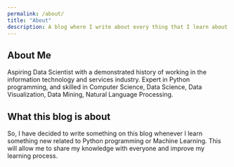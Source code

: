 ```yaml
---
permalink: /about/
title: "About"
description: A blog where I write about every thing that I learn about Data Science and Machine Learning
---
```


## About Me

Aspiring Data Scientist with a demonstrated history of working in the information technology and services industry. Expert in Python programming, and skilled in Computer Science, Data Science, Data Visualization, Data Mining, Natural Language Processing. 

## What this blog is about

So, I have decided to write something on this blog whenever I learn something new related to Python programming or Machine Learning. This will allow me to share my knowledge with everyone and improve my learning process.